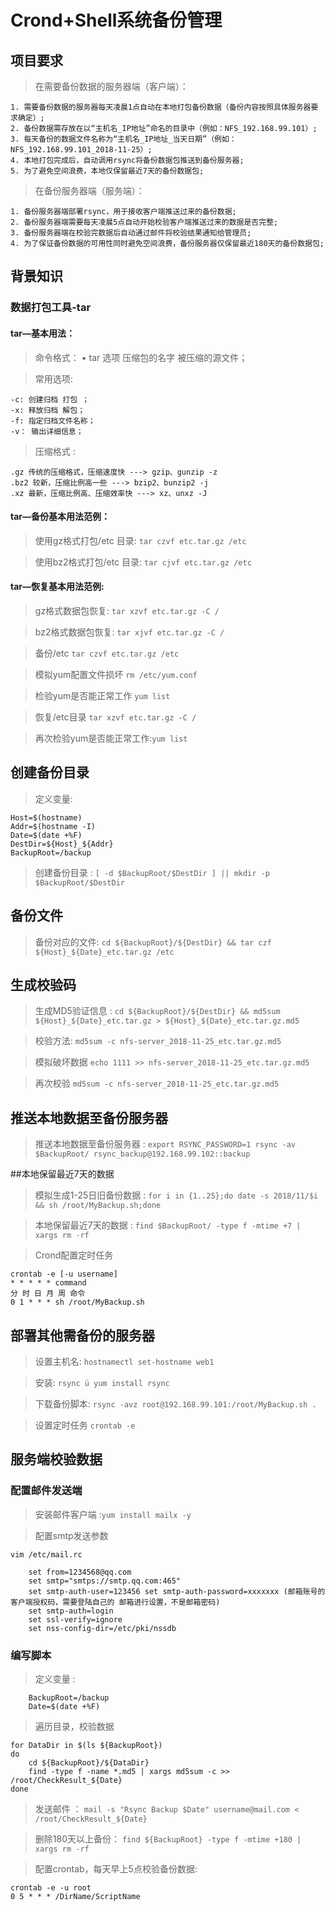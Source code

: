 # Crond+Shell系统备份管理

## 项目要求

 >在需要备份数据的服务器端（客户端）： 
```
1. 需要备份数据的服务器每天凌晨1点自动在本地打包备份数据（备份内容按照具体服务器要求确定）; 
2. 备份数据需存放在以“主机名_IP地址”命名的目录中（例如：NFS_192.168.99.101）; 
3. 每天备份的数据文件名称为“主机名_IP地址_当天日期”（例如：NFS_192.168.99.101_2018-11-25）; 
4. 本地打包完成后，自动调用rsync将备份数据包推送到备份服务器; 
5. 为了避免空间浪费，本地仅保留最近7天的备份数据包; 
```

>在备份服务器端（服务端）： 
```
1. 备份服务器端部署rsync，用于接收客户端推送过来的备份数据; 
2. 备份服务器端需要每天凌晨5点自动开始校验客户端推送过来的数据是否完整; 
3. 备份服务器端在校验完数据后自动通过邮件将校验结果通知给管理员; 
4. 为了保证备份数据的可用性同时避免空间浪费，备份服务器仅保留最近180天的备份数据包;
```
## 背景知识

### 数据打包工具-tar

#### tar—基本用法：
>命令格式： • tar 选项 压缩包的名字 被压缩的源文件；

>常用选项: 
```
-c:	创建归档 打包 ； 
-x:	释放归档 解包； 
-f:	指定归档文件名称；  
-v：	输出详细信息；
```

>压缩格式 :
```
.gz 传统的压缩格式，压缩速度快 ---> gzip、gunzip -z 
.bz2 较新，压缩比例高一些 ---> bzip2、bunzip2 -j
.xz 最新，压缩比例高、压缩效率快 ---> xz、unxz -J
```

#### tar—备份基本用法范例：

>使用gz格式打包/etc 目录:
`tar czvf etc.tar.gz /etc`

>使用bz2格式打包/etc 目录:
`tar cjvf etc.tar.gz /etc`

#### tar—恢复基本用法范例:

>gz格式数据包恢复:
`tar xzvf etc.tar.gz -C /` 

>bz2格式数据包恢复:
`tar xjvf etc.tar.gz -C /`

>备份/etc
`tar czvf etc.tar.gz /etc`

>模拟yum配置文件损坏
`rm /etc/yum.conf`

>检验yum是否能正常工作
`yum list `

>恢复/etc目录
`tar xzvf etc.tar.gz -C /`

>再次检验yum是否能正常工作:`yum list`


## 创建备份目录

>定义变量: 
```
Host=$(hostname) 
Addr=$(hostname -I) 
Date=$(date +%F) 
DestDir=${Host}_${Addr} 
BackupRoot=/backup 
```

>创建备份目录 :
`[ -d $BackupRoot/$DestDir ] || mkdir -p $BackupRoot/$DestDir`


## 备份文件 

>备份对应的文件: 
`cd ${BackupRoot}/${DestDir} && tar czf ${Host}_${Date}_etc.tar.gz /etc`

## 生成校验码 
>生成MD5验证信息 :
`cd ${BackupRoot}/${DestDir} && md5sum ${Host}_${Date}_etc.tar.gz > ${Host}_${Date}_etc.tar.gz.md5 `

>校验方法:
`md5sum -c nfs-server_2018-11-25_etc.tar.gz.md5 `

>模拟破坏数据
`echo 1111 >> nfs-server_2018-11-25_etc.tar.gz.md5 `

>再次校验
`md5sum -c nfs-server_2018-11-25_etc.tar.gz.md5`

## 推送本地数据至备份服务器
 
>推送本地数据至备份服务器 :
`export RSYNC_PASSWORD=1 rsync -av $BackupRoot/ rsync_backup@192.168.99.102::backup`

##本地保留最近7天的数据 

>模拟生成1-25日旧备份数据 :
`for i in {1..25};do date -s 2018/11/$i && sh /root/MyBackup.sh;done `

>本地保留最近7天的数据 :
`find $BackupRoot/ -type f -mtime +7 | xargs rm -rf`

>Crond配置定时任务
``` 
crontab -e [-u username] 
* * * * * command 
分 时 日 月 周 命令 
0 1 * * * sh /root/MyBackup.sh
```

## 部署其他需备份的服务器 

>设置主机名:
 `hostnamectl set-hostname web1 `

>安装:
`rsync ü yum install rsync `

>下载备份脚本:
`rsync -avz root@192.168.99.101:/root/MyBackup.sh . `

>设置定时任务
`crontab -e`


## 服务端校验数据
 
### 配置邮件发送端 
>安装邮件客户端 :`yum install mailx -y `

>配置smtp发送参数 
```
vim /etc/mail.rc 

	set from=1234568@qq.com 
	set smtp="smtps://smtp.qq.com:465" 
	set smtp-auth-user=123456 set smtp-auth-password=xxxxxxx (邮箱账号的客户端授权码，需要登陆自己的 邮箱进行设置，不是邮箱密码) 
	set smtp-auth=login 
	set ssl-verify=ignore 
	set nss-config-dir=/etc/pki/nssdb
```
### 编写脚本 
>定义变量 :
```
	BackupRoot=/backup 
	Date=$(date +%F) 
```

>遍历目录，校验数据 
```
for DataDir in $(ls ${BackupRoot}) 
do 
	cd ${BackupRoot}/${DataDir} 
	find -type f -name *.md5 | xargs md5sum -c >> /root/CheckResult_${Date} 
done
```

>发送邮件 ：
`mail -s "Rsync Backup $Date" username@mail.com < /root/CheckResult_${Date} `

>删除180天以上备份： 
`find ${BackupRoot} -type f -mtime +180 | xargs rm -rf`

>配置crontab，每天早上5点校验备份数据:
``` 
crontab -e -u root 
0 5 * * * /DirName/ScriptName
```

